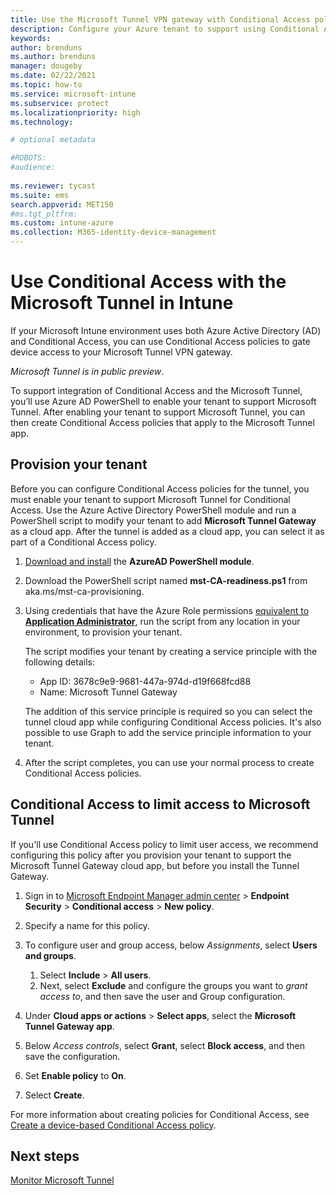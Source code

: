 ```yaml
---
title: Use the Microsoft Tunnel VPN gateway with Conditional Access policies - Azure | Microsoft Docs
description: Configure your Azure tenant to support using Conditional Access policies to grant access to the Intune Microsoft Tunnel VPN gateway solution.
keywords:
author: brenduns
ms.author: brenduns
manager: dougeby
ms.date: 02/22/2021
ms.topic: how-to
ms.service: microsoft-intune
ms.subservice: protect
ms.localizationpriority: high
ms.technology:

# optional metadata

#ROBOTS:
#audience:
 
ms.reviewer: tycast
ms.suite: ems
search.appverid: MET150
#ms.tgt_pltfrm:
ms.custom: intune-azure
ms.collection: M365-identity-device-management
---
```


# Use Conditional Access with the Microsoft Tunnel in Intune

If your Microsoft Intune environment uses both Azure Active Directory (AD) and Conditional Access, you can use Conditional Access policies to gate device access to your Microsoft Tunnel VPN gateway.

*Microsoft Tunnel is in public preview*.

To support integration of Conditional Access and the Microsoft Tunnel, you’ll use Azure AD PowerShell to enable your tenant to support Microsoft Tunnel. After enabling your tenant to support Microsoft Tunnel, you can then create Conditional Access policies that apply to the Microsoft Tunnel app.

## Provision your tenant

Before you can configure Conditional Access policies for the tunnel, you must enable your tenant to support Microsoft Tunnel for Conditional Access. Use the Azure Active Directory PowerShell module and run a PowerShell script to modify your tenant to add **Microsoft Tunnel Gateway** as a cloud app.  After the tunnel is added as a cloud app, you can select it as part of a Conditional Access policy.

1. [Download and install](/powershell/azure/active-directory/install-adv2?view=azureadps-2.0&preserve-view=true) the **AzureAD PowerShell module**.

2. Download the PowerShell script named **mst-CA-readiness.ps1** from aka.ms/mst-ca-provisioning.

3. Using credentials that have the Azure Role permissions [equivalent to **Application Administrator**](/azure/active-directory/users-groups-roles/directory-assign-admin-roles#application-administrator-permissions), run the script from any location in your environment, to provision your tenant.

   The script modifies your tenant by creating a service principle with the following details:

   - App ID: 3678c9e9-9681-447a-974d-d19f668fcd88
   - Name: Microsoft Tunnel Gateway

   The addition of this service principle is required so you can select the tunnel cloud app while configuring Conditional Access policies. It's also possible to use Graph to add the service principle information to your tenant.

4. After the script completes, you can use your normal process to create Conditional Access policies.

## Conditional Access to limit access to Microsoft Tunnel

If you'll use Conditional Access policy to limit user access, we recommend configuring this policy after you provision your tenant to support the Microsoft Tunnel Gateway cloud app, but before you install the Tunnel Gateway.

1. Sign in to [Microsoft Endpoint Manager admin center](https://go.microsoft.com/fwlink/?linkid=2109431) > **Endpoint Security** > **Conditional access** > **New policy**.

2. Specify a name for this policy.

3. To configure user and group access, below *Assignments*, select **Users and groups**.

   1. Select **Include** > **All users**.
   2. Next, select **Exclude** and configure the groups you want to *grant access to*, and then save the user and Group configuration.

4. Under **Cloud apps or actions** > **Select apps**, select the **Microsoft Tunnel Gateway app**.

5. Below *Access controls*, select **Grant**, select **Block access**, and then save the configuration.

6. Set **Enable policy** to **On**.

7. Select **Create**.

For more information about creating policies for Conditional Access, see [Create a device-based Conditional Access policy](../protect/create-conditional-access-intune.md).

## Next steps

[Monitor Microsoft Tunnel](microsoft-tunnel-monitor.md)
